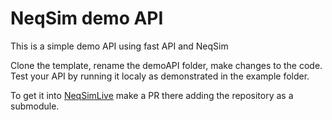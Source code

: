 # NeqSim demo API
This is a simple demo API using fast API and NeqSim

Clone the template, rename the demoAPI folder, make changes to the code. Test your API by running it localy as demonstrated in the example folder. 

To get it into [NeqSimLive](https://github.com/equinor/NeqSimLive) make a PR there adding the repository as a submodule.
